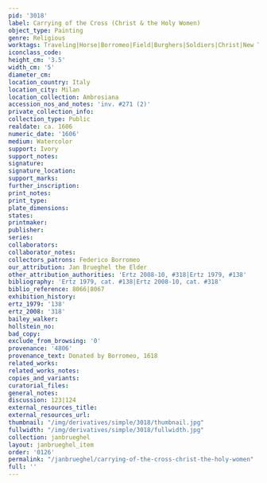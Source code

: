 ```yaml
---
pid: '3018'
label: Carrying of the Cross (Christ & the Holy Women)
object_type: Painting
genre: Religious
worktags: Traveling|Horse|Borromeo|Field|Burghers|Soldiers|Christ|New Testament
iconclass_code:
height_cm: '3.5'
width_cm: '5'
diameter_cm:
location_country: Italy
location_city: Milan
location_collection: Ambrosiana
accession_nos_and_notes: 'inv. #271 (2)'
private_collection_info:
collection_type: Public
realdate: ca. 1606
numeric_date: '1606'
medium: Watercolor
support: Ivory
support_notes:
signature:
signature_location:
support_marks:
further_inscription:
print_notes:
print_type:
plate_dimensions:
states:
printmaker:
publisher:
series:
collaborators:
collaborator_notes:
collectors_patrons: Federico Borromeo
our_attribution: Jan Brueghel the Elder
other_attribution_authorities: 'Ertz 2008-10, #318|Ertz 1979, #138'
bibliography: 'Ertz 1979, cat. #138|Ertz 2008-10, cat. #318'
biblio_reference: 8066|8067
exhibition_history:
ertz_1979: '138'
ertz_2008: '318'
bailey_walker:
hollstein_no:
bad_copy:
exclude_from_browsing: '0'
provenance: '4806'
provenance_text: Donated by Borromeo, 1618
related_works:
related_works_notes:
copies_and_variants:
curatorial_files:
general_notes:
discussion: 123|124
external_resources_title:
external_resources_url:
thumbnail: "/img/derivatives/simple/3018/thumbnail.jpg"
fullwidth: "/img/derivatives/simple/3018/fullwidth.jpg"
collection: janbrueghel
layout: janbrueghel_item
order: '0126'
permalink: "/janbrueghel/carrying-of-the-cross-christ-the-holy-women"
full: ''
---
```

